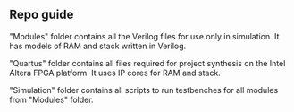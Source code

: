 ## Repo guide
"Modules" folder contains all the Verilog files for use only in simulation. It has models of RAM and stack written in Verilog. 

"Quartus" folder contains all files required for project synthesis on the Intel Altera FPGA platform. It uses IP cores for RAM and stack.

"Simulation" folder contains all scripts to run testbenches for all modules from "Modules" folder.
